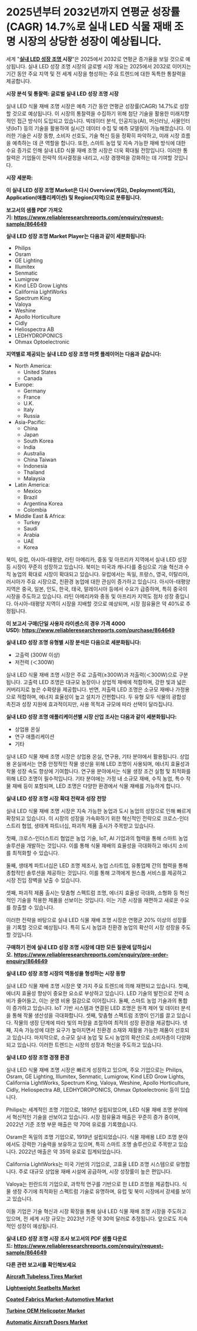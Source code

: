 <p><h1>2025년부터 2032년까지 연평균 성장률(CAGR) 14.7%로 실내 LED 식물 재배 조명 시장의 상당한 성장이 예상됩니다.</h1></p><p>세계 "<strong><a href="https://www.reliableresearchreports.com/indoor-led-grow-lights-r864649?utm_campaign=106&utm_medium=8&utm_source=Github&utm_content=ia&utm_term=24012025&utm_id=indoor-led-grow-lights">실내 LED 성장 조명&nbsp;</a></strong><strong>시장</strong>"은 2025에서 2032로 연평균 증가율을 보일 것으로 예상됩니다. 실내 LED 성장 조명 시장의 글로벌 시장 개요는 2025에서 2032로 이어지는 기간 동안 주요 지역 및 전 세계 시장을 형성하는 주요 트렌드에 대한 독특한 통찰력을 제공합니다.</p>
<p><strong>시장 분석 및 통찰력: 글로벌 실내 LED 성장 조명 시장</strong></p>
<p><p>실내 LED 식물 재배 조명 시장은 예측 기간 동안 연평균 성장률(CAGR) 14.7%로 성장할 것으로 예상됩니다. 이 시장의 통찰력을 수집하기 위해 첨단 기술을 활용한 미래지향적인 접근 방식이 도입되고 있습니다. 빅데이터 분석, 인공지능(AI), 머신러닝, 사물인터넷(IoT) 등의 기술을 활용하여 실시간 데이터 수집 및 예측 모델링이 가능해졌습니다. 이러한 기술은 시장 동향, 소비자 선호도, 기술 혁신 등을 정확히 파악하고, 미래 시장 흐름을 예측하는 데 큰 역할을 합니다. 또한, 스마트 농업 및 지속 가능한 재배 방식에 대한 수요 증가로 인해 실내 LED 식물 재배 조명 시장은 더욱 확대될 전망입니다. 이러한 통찰력은 기업들이 전략적 의사결정을 내리고, 시장 경쟁력을 강화하는 데 기여할 것입니다.</p><a href="%7CAUTHORITHY_DOMAIN_URL%7C?utm_campaign=106&utm_medium=8&utm_source=Github&utm_content=ia&utm_term=24012025&utm_id=indoor-led-grow-lights"></a></p>
<p><strong>시장 세분화:</strong></p>
<p><strong>이 실내 LED 성장 조명 Market은 다시 Overview(개요), Deployment(개요), Application(애플리케이션) 및 Region(지역)으로 분류됩니다.</strong></p>
<p><strong>보고서의 샘플 PDF 가져오기:&nbsp;<a href="https://www.reliableresearchreports.com/enquiry/request-sample/864649?utm_campaign=106&utm_medium=8&utm_source=Github&utm_content=ia&utm_term=24012025&utm_id=indoor-led-grow-lights">https://www.reliableresearchreports.com/enquiry/request-sample/864649</a></strong><strong></strong></p>
<p><strong>실내 LED 성장 조명 Market Player는 다음과 같이 세분화됩니다:</strong></p>
<p><ul><li>Philips</li><li>Osram</li><li>GE Lighting</li><li>Illumitex</li><li>Senmatic</li><li>Lumigrow</li><li>Kind LED Grow Lights</li><li>California LightWorks</li><li>Spectrum King</li><li>Valoya</li><li>Weshine</li><li>Apollo Horticulture</li><li>Cidly</li><li>Heliospectra AB</li><li>LEDHYDROPONICS</li><li>Ohmax Optoelectronic</li></ul></p>
<p><strong>지역별로 제공되는 실내 LED 성장 조명 마켓 플레이어는 다음과 같습니다:</strong></p>
<p><ul>
    <li>
        North America:
        <ul>
            <li>United States</li>
            <li>Canada</li>
        </ul>
    </li>
    <li>
        Europe:
        <ul>
            <li>Germany</li>
            <li>France</li>
            <li>U.K.</li>
            <li>Italy</li>
            <li>Russia</li>
        </ul>
    </li>
    <li>
        Asia-Pacific:
        <ul>
            <li>China</li>
            <li>Japan</li>
            <li>South Korea</li>
            <li>India</li>
            <li>Australia</li>
            <li>China Taiwan</li>
            <li>Indonesia</li>
            <li>Thailand</li>
            <li>Malaysia</li>
        </ul>
    </li>
    <li>
        Latin America:
        <ul>
            <li>Mexico</li>
            <li>Brazil</li>
            <li>Argentina Korea</li>
            <li>Colombia</li>
        </ul>
    </li>
    <li>
        Middle East & Africa:
        <ul>
            <li>Turkey</li>
            <li>Saudi</li>
            <li>Arabia</li>
            <li>UAE</li>
            <li>Korea</li>
        </ul>
    </li>
    </ul></p>
<p><p>북미, 유럽, 아시아-태평양, 라틴 아메리카, 중동 및 아프리카 지역에서 실내 LED 성장등 시장이 꾸준히 성장하고 있습니다. 북미는 미국과 캐나다를 중심으로 기술 혁신과 수직 농업의 확대로 시장이 확대되고 있습니다. 유럽에서는 독일, 프랑스, 영국, 이탈리아, 러시아가 주요 시장으로, 친환경 농업에 대한 관심이 증가하고 있습니다. 아시아-태평양 지역은 중국, 일본, 인도, 한국, 태국, 말레이시아 등에서 수요가 급증하며, 특히 중국이 시장을 주도하고 있습니다. 라틴 아메리카와 중동 및 아프리카 지역도 점차 성장 중입니다. 아시아-태평양 지역이 시장을 지배할 것으로 예상되며, 시장 점유율은 약 40%로 추정됩니다.</p></p>
<p><strong>이 보고서 구매(단일 사용자 라이센스의 경우 가격 4000 USD):&nbsp;<a href="https://www.reliableresearchreports.com/purchase/864649?utm_campaign=106&utm_medium=8&utm_source=Github&utm_content=ia&utm_term=24012025&utm_id=indoor-led-grow-lights">https://www.reliableresearchreports.com/purchase/864649</a></strong></p>
<p><strong>실내 LED 성장 조명 유형별 시장 분석은 다음으로 세분화됩니다:</strong></p>
<p><ul><li>고출력 (300W 이상)</li><li>저전력 (＜300W)</li></ul></p>
<p><p>실내 LED 식물 재배 조명 시장은 주로 고출력(≥300W)과 저출력(＜300W)으로 구분됩니다. 고출력 LED 조명은 대규모 농장이나 상업적 재배에 적합하며, 강한 빛과 넓은 커버리지로 높은 수확량을 제공합니다. 반면, 저출력 LED 조명은 소규모 재배나 가정용으로 적합하며, 에너지 효율성이 높고 설치가 간편합니다. 두 유형 모두 식물의 광합성 촉진과 성장 지원에 효과적이지만, 사용 목적과 규모에 따라 선택이 달라집니다.</p></p>
<p><strong>실내 LED 성장 조명 애플리케이션별 시장 산업 조사는 다음과 같이 세분화됩니다:</strong></p>
<p><ul><li>상업용 온실</li><li>연구 애플리케이션</li><li>기타</li></ul></p>
<p><p>실내 LED 식물 재배 조명 시장은 상업용 온실, 연구용, 기타 분야에서 활용됩니다. 상업용 온실에서는 연중 안정적인 작물 생산을 위해 LED 조명이 사용되며, 에너지 효율성과 작물 성장 속도 향상에 기여합니다. 연구용 분야에서는 식물 생장 조건 실험 및 최적화를 위해 LED 조명이 필수적입니다. 기타 분야에는 가정 내 소규모 재배, 수직 농업, 특수 작물 재배 등이 포함되며, LED 조명은 다양한 환경에서 식물 재배를 가능하게 합니다.</p></p>
<p><strong>실내 LED 성장 조명 시장 확대 전략과 성장 전망</strong></p>
<p><p>실내 LED 식물 재배 조명 시장은 지속 가능한 농업과 도시 농업의 성장으로 인해 빠르게 확장되고 있습니다. 이 시장의 성장을 가속화하기 위한 혁신적인 전략으로 크로스-인더스트리 협업, 생태계 파트너십, 파괴적 제품 출시가 주목받고 있습니다.  </p><p>첫째, 크로스-인더스트리 협업은 농업 기술, IoT, AI 기업과의 협력을 통해 스마트 농업 솔루션을 개발하는 것입니다. 이를 통해 식물 재배의 효율성을 극대화하고 에너지 소비를 최적화할 수 있습니다.  </p><p>둘째, 생태계 파트너십은 LED 조명 제조사, 농업 스타트업, 유통업체 간의 협력을 통해 종합적인 솔루션을 제공하는 것입니다. 이를 통해 고객에게 원스톱 서비스를 제공하고 시장 진입 장벽을 낮출 수 있습니다.  </p><p>셋째, 파괴적 제품 출시는 맞춤형 스펙트럼 조명, 에너지 효율성 극대화, 소형화 등 혁신적인 기술을 적용한 제품을 선보이는 것입니다. 이는 기존 시장을 재편하고 새로운 수요를 창출할 수 있습니다.  </p><p>이러한 전략을 바탕으로 실내 LED 식물 재배 조명 시장은 연평균 20% 이상의 성장률을 기록할 것으로 예상됩니다. 특히 도시 농업과 친환경 농업의 확산이 시장 성장을 주도할 것입니다.</p></p>
<p><strong>구매하기 전에 실내 LED 성장 조명 시장에 대한 모든 질문에 답하십시오.&nbsp;<a href="https://www.reliableresearchreports.com/enquiry/pre-order-enquiry/864649?utm_campaign=106&utm_medium=8&utm_source=Github&utm_content=ia&utm_term=24012025&utm_id=indoor-led-grow-lights">https://www.reliableresearchreports.com/enquiry/pre-order-enquiry/864649</a></strong><strong></strong></p>
<p><strong>실내 LED 성장 조명 시장의 역동성을 형성하는 시장 동향</strong></p>
<p><p>실내 LED 식물 재배 조명 시장은 몇 가지 주요 트렌드에 의해 재편되고 있습니다. 첫째, 에너지 효율성 향상이 중요한 요소로 부상하고 있습니다. LED 기술의 발전으로 전력 소비가 줄어들고, 이는 운영 비용 절감으로 이어집니다. 둘째, 스마트 농업 기술과의 통합이 증가하고 있습니다. IoT 기반 시스템과 연결된 LED 조명은 원격 제어 및 데이터 분석을 통해 작물 생산성을 극대화합니다. 셋째, 맞춤형 스펙트럼 조명이 인기를 끌고 있습니다. 작물의 생장 단계에 따라 빛의 파장을 조절하여 최적의 성장 환경을 제공합니다. 넷째, 지속 가능성에 대한 요구가 높아지면서 친환경 소재와 재활용 가능한 제품이 선호되고 있습니다. 마지막으로, 소규모 실내 농업 및 도시 농업의 확산으로 소비자층이 다양화되고 있습니다. 이러한 트렌드는 시장의 성장과 혁신을 주도하고 있습니다.</p></p>
<p><strong>실내 LED 성장 조명 경쟁 환경</strong></p>
<p><p>실내 LED 식물 재배 조명 시장은 빠르게 성장하고 있으며, 주요 기업으로는 Philips, Osram, GE Lighting, Illumitex, Senmatic, Lumigrow, Kind LED Grow Lights, California LightWorks, Spectrum King, Valoya, Weshine, Apollo Horticulture, Cidly, Heliospectra AB, LEDHYDROPONICS, Ohmax Optoelectronic 등이 있습니다.  </p><p>Philips는 세계적인 조명 기업으로, 1891년 설립되었으며, LED 식물 재배 조명 분야에서 혁신적인 기술을 선보이고 있습니다. 시장 점유율과 매출은 꾸준히 증가 중이며, 2022년 기준 조명 부문 매출은 약 70억 유로를 기록했습니다.  </p><p>Osram은 독일의 조명 기업으로, 1919년 설립되었습니다. 식물 재배용 LED 조명 분야에서도 강력한 기술력을 보유하고 있으며, 특히 스마트 조명 솔루션으로 주목받고 있습니다. 2022년 매출은 약 35억 유로로 집계되었습니다.  </p><p>California LightWorks는 미국 기반의 기업으로, 고효율 LED 조명 시스템으로 유명합니다. 주로 대규모 상업용 재배 시설에 공급하며, 시장 성장률이 높은 편입니다.  </p><p>Valoya는 핀란드의 기업으로, 과학적 연구를 기반으로 한 LED 조명을 제공합니다. 식물 생장 주기에 최적화된 스펙트럼 기술로 유명하며, 유럽 및 북미 시장에서 강세를 보이고 있습니다.  </p><p>이들 기업은 기술 혁신과 시장 확장을 통해 실내 LED 식물 재배 조명 시장을 주도하고 있으며, 전 세계 시장 규모는 2023년 기준 약 30억 달러로 추정됩니다. 앞으로도 지속적인 성장이 예상됩니다.</p></p>
<p><strong>실내 LED 성장 조명 시장 조사 보고서의 PDF 샘플 다운로드:&nbsp;<a href="https://www.reliableresearchreports.com/enquiry/request-sample/864649?utm_campaign=106&utm_medium=8&utm_source=Github&utm_content=ia&utm_term=24012025&utm_id=indoor-led-grow-lights">https://www.reliableresearchreports.com/enquiry/request-sample/864649</a></strong></p>
<p><strong></strong></p>
<p><strong></strong></p>
<p><strong></strong></p>
<p><strong></strong></p>
<p><strong>다른 관련 보고서를 확인해보세요</strong></p>
<p><strong><p><a href="https://github.com/nathandecarvalho/Market-Research-Report-List-5/blob/main/aircraft-tubeless-tires-market.md?utm_campaign=106&utm_medium=8&utm_source=Github&utm_content=ia&utm_term=24012025&utm_id=indoor-led-grow-lights">Aircraft Tubeless Tires Market</a></p><p><a href="https://github.com/abbislposival/Market-Research-Report-List-1/blob/main/lightweight-seatbelts-market.md?utm_campaign=106&utm_medium=8&utm_source=Github&utm_content=ia&utm_term=24012025&utm_id=indoor-led-grow-lights">Lightweight Seatbelts Market</a></p><p><a href="https://github.com/ParvinKhatun77/Market-Research-Report-List-1/blob/main/coated-fabrics-market-automotive-market.md?utm_campaign=106&utm_medium=8&utm_source=Github&utm_content=ia&utm_term=24012025&utm_id=indoor-led-grow-lights">Coated Fabrics Market-Automotive Market</a></p><p><a href="https://github.com/stephaniwo144/Market-Research-Report-List-1/blob/main/turbine-oem-helicopter-market.md?utm_campaign=106&utm_medium=8&utm_source=Github&utm_content=ia&utm_term=24012025&utm_id=indoor-led-grow-lights">Turbine OEM Helicopter Market</a></p><p><a href="https://github.com/DixieGrimes/Market-Research-Report-List-1/blob/main/automatic-aircraft-doors-market.md?utm_campaign=106&utm_medium=8&utm_source=Github&utm_content=ia&utm_term=24012025&utm_id=indoor-led-grow-lights">Automatic Aircraft Doors Market</a></p></strong></p>